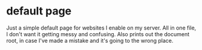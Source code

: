 # default page

Just a simple default page for websites I enable on my server. All in one file, I don't want it getting messy and confusing. Also prints out the document root, in case I've made a mistake and it's going to the wrong place.
